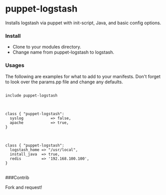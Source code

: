 puppet-logstash
===============

Installs logstash via puppet with init-script, Java, and basic config options.

### Install ###

- Clone to your modules directory.
- Change name from puppet-logstash to logstash.

### Usages ###

The following are examples for what to add to your manifests. Don't forget to look over the params.pp file and change any defaults.

<pre>
<code>
include puppet-logstash
</code>
</pre>
 
<pre>
<code>
class { "puppet-logstash":
  syslog			=> false,
  apache 			=> true,
}
</code>
</pre>

<pre>
<code>
class { "puppet-logstash":
  logstash_home => "/usr/local",
  install_java	=> true,
  redis         => '192.168.100.100',
}
</code>
</pre>

###Contrib
 
 Fork and request!
 

